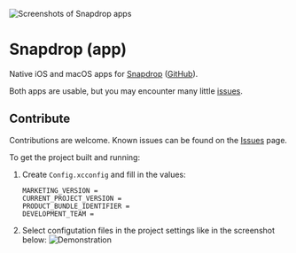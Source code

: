 ![Screenshots of Snapdrop apps](https://user-images.githubusercontent.com/5054148/138573763-d27903db-51c8-4aee-9048-566e48cd4f74.png)

# Snapdrop (app)

Native iOS and macOS apps for [Snapdrop](https://snapdrop.net/) ([GitHub](https://github.com/RobinLinus/snapdrop)).

Both apps are usable, but you may encounter many little [issues](https://github.com/tomdai/snapdrop-app/issues).

## Contribute

Contributions are welcome. Known issues can be found on the [Issues](https://github.com/tomdai/snapdrop-app/issues) page.

To get the project built and running:

1. Create `Config.xcconfig` and fill in the values:
    ```xcconfig
    MARKETING_VERSION = 
    CURRENT_PROJECT_VERSION = 
    PRODUCT_BUNDLE_IDENTIFIER = 
    DEVELOPMENT_TEAM = 
    ```
2. Select configutation files in the project settings like in the screenshot below:
    ![Demonstration](https://user-images.githubusercontent.com/5054148/138573060-42a4e288-d22c-45e4-ab78-ccacaab36f36.png)
